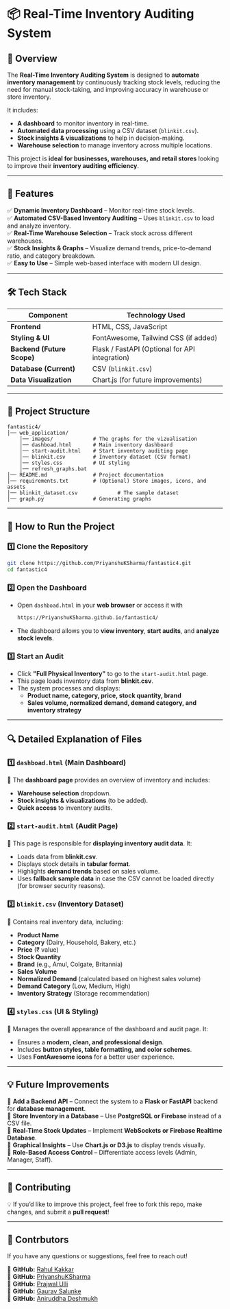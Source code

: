 # **📦 Real-Time Inventory Auditing System**  

## **📌 Overview**  
The **Real-Time Inventory Auditing System** is designed to **automate inventory management** by continuously tracking stock levels, reducing the need for manual stock-taking, and improving accuracy in warehouse or store inventory.  

It includes:  
- **A dashboard** to monitor inventory in real-time.  
- **Automated data processing** using a CSV dataset (`blinkit.csv`).  
- **Stock insights & visualizations** to help in decision-making.  
- **Warehouse selection** to manage inventory across multiple locations.  

This project is **ideal for businesses, warehouses, and retail stores** looking to improve their **inventory auditing efficiency**.  

---

## **🎯 Features**  
✅ **Dynamic Inventory Dashboard** – Monitor real-time stock levels.  
✅ **Automated CSV-Based Inventory Auditing** – Uses `blinkit.csv` to load and analyze inventory.  
✅ **Real-Time Warehouse Selection** – Track stock across different warehouses.  
✅ **Stock Insights & Graphs** – Visualize demand trends, price-to-demand ratio, and category breakdown.  
✅ **Easy to Use** – Simple web-based interface with modern UI design.  

---

## **🛠 Tech Stack**  
| Component  | Technology Used  |  
|------------|----------------|  
| **Frontend** | HTML, CSS, JavaScript |  
| **Styling & UI** | FontAwesome, Tailwind CSS (if added) |  
| **Backend (Future Scope)** | Flask / FastAPI (Optional for API integration) |  
| **Database (Current)** | CSV (`blinkit.csv`) |  
| **Data Visualization** | Chart.js (for future improvements) |  

---

## **📂 Project Structure**  

```
fantastic4/
│── web_application/
    │── images/             # The graphs for the vizualisation 
    │── dashboad.html       # Main inventory dashboard
    │── start-audit.html    # Start inventory auditing page
    │── blinkit.csv         # Inventory dataset (CSV format)
    │── styles.css          # UI styling
    │── refresh_graphs.bat
│── README.md               # Project documentation
│── requirements.txt        # (Optional) Store images, icons, and assets
│── blinkit_dataset.csv             # The sample dataset
│── graph.py                # Generating graphs

```

---

## **🚀 How to Run the Project**  

### **1️⃣ Clone the Repository**  
```bash
git clone https://github.com/PriyanshuKSharma/fantastic4.git
cd fantastic4
```

### **2️⃣ Open the Dashboard**  
- Open `dashboad.html` in your **web browser** or access it with
  ```bash
  https://PriyanshuKSharma.github.io/fantastic4/
  ```
- The dashboard allows you to **view inventory**, **start audits**, and **analyze stock levels**.  

### **3️⃣ Start an Audit**  
- Click **"Full Physical Inventory"** to go to the `start-audit.html` page.  
- This page loads inventory data from **blinkit.csv**.  
- The system processes and displays:  
  - **Product name, category, price, stock quantity, brand**  
  - **Sales volume, normalized demand, demand category, and inventory strategy**  

---

## **🔍 Detailed Explanation of Files**  

### **1️⃣ `dashboad.html` (Main Dashboard)**  
📌 The **dashboard page** provides an overview of inventory and includes:  
- **Warehouse selection** dropdown.  
- **Stock insights & visualizations** (to be added).  
- **Quick access** to inventory audits.  

### **2️⃣ `start-audit.html` (Audit Page)**  
📌 This page is responsible for **displaying inventory audit data**. It:  
- Loads data from **blinkit.csv**.  
- Displays stock details in **tabular format**.  
- Highlights **demand trends** based on sales volume.  
- Uses **fallback sample data** in case the CSV cannot be loaded directly (for browser security reasons).  

### **3️⃣ `blinkit.csv` (Inventory Dataset)**  
📌 Contains real inventory data, including:  
- **Product Name**  
- **Category** (Dairy, Household, Bakery, etc.)  
- **Price** (₹ value)  
- **Stock Quantity**  
- **Brand** (e.g., Amul, Colgate, Britannia)  
- **Sales Volume**  
- **Normalized Demand** (calculated based on highest sales volume)  
- **Demand Category** (Low, Medium, High)  
- **Inventory Strategy** (Storage recommendation)  

### **4️⃣ `styles.css` (UI & Styling)**  
📌 Manages the overall appearance of the dashboard and audit page. It:  
- Ensures a **modern, clean, and professional design**.  
- Includes **button styles, table formatting, and color schemes**.  
- Uses **FontAwesome icons** for a better user experience.  

---

## **💡 Future Improvements**  

🔹 **Add a Backend API** – Connect the system to a **Flask or FastAPI** backend for **database management**.  
🔹 **Store Inventory in a Database** – Use **PostgreSQL or Firebase** instead of a CSV file.  
🔹 **Real-Time Stock Updates** – Implement **WebSockets or Firebase Realtime Database**.  
🔹 **Graphical Insights** – Use **Chart.js or D3.js** to display trends visually.  
🔹 **Role-Based Access Control** – Differentiate access levels (Admin, Manager, Staff).  

---

## **🤝 Contributing**  
💡 If you’d like to improve this project, feel free to fork this repo, make changes, and submit a **pull request**!  

---

## **🔗 Contrbutors**  
If you have any questions or suggestions, feel free to reach out!  

📌 **GitHub:** [Rahul Kakkar](https://github.com/rahulkakkar01) <br>
📌 **GitHub:** [PriyanshuKSharma](https://github.com/PriyanshuKSharma) <br>
📌 **GitHub:** [Prajwal Ulli](https://github.com/PrajwalUlli)<br>
📌 **GitHub:** [Gaurav Salunke](https://github.com/Gaurav5442) <br>
📌 **GitHub:** [Aniruddha Deshmukh](https://github.com/ani9730)<br>
